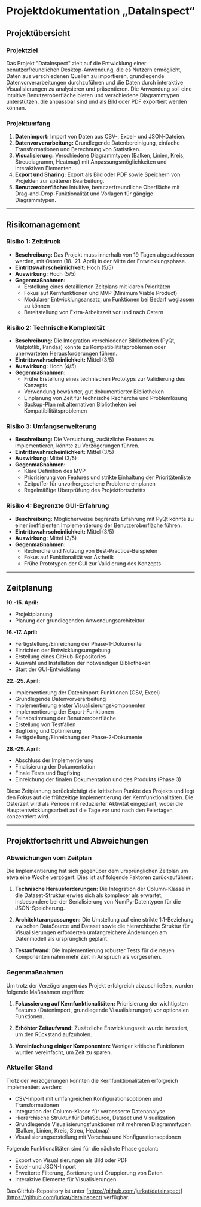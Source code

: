 # Projektdokumentation „DataInspect“

## Projektübersicht

### Projektziel
Das Projekt "DataInspect" zielt auf die Entwicklung einer benutzerfreundlichen Desktop-Anwendung, die es Nutzern ermöglicht, Daten aus verschiedenen Quellen zu importieren, grundlegende Datenvorverarbeitungen durchzuführen und die Daten durch interaktive Visualisierungen zu analysieren und präsentieren. Die Anwendung soll eine intuitive Benutzeroberfläche bieten und verschiedene Diagrammtypen unterstützen, die anpassbar sind und als Bild oder PDF exportiert werden können.

### Projektumfang
1. **Datenimport:** Import von Daten aus CSV-, Excel- und JSON-Dateien.
2. **Datenvorverarbeitung:** Grundlegende Datenbereinigung, einfache Transformationen und Berechnung von Statistiken.
3. **Visualisierung:** Verschiedene Diagrammtypen (Balken, Linien, Kreis, Streudiagramm, Heatmap) mit Anpassungsmöglichkeiten und interaktiven Elementen.
4. **Export und Sharing:** Export als Bild oder PDF sowie Speichern von Projekten zur späteren Bearbeitung.
5. **Benutzeroberfläche:** Intuitive, benutzerfreundliche Oberfläche mit Drag-and-Drop-Funktionalität und Vorlagen für gängige Diagrammtypen.

---

## Risikomanagement

### Risiko 1: Zeitdruck
- **Beschreibung:** Das Projekt muss innerhalb von 19 Tagen abgeschlossen werden, mit Ostern (18.-21. April) in der Mitte der Entwicklungsphase.
- **Eintrittswahrscheinlichkeit:** Hoch (5/5)
- **Auswirkung:** Hoch (5/5)
- **Gegenmaßnahmen:**
  - Erstellung eines detaillierten Zeitplans mit klaren Prioritäten
  - Fokus auf Kernfunktionen und MVP (Minimum Viable Product)
  - Modularer Entwicklungsansatz, um Funktionen bei Bedarf weglassen zu können
  - Bereitstellung von Extra-Arbeitszeit vor und nach Ostern

### Risiko 2: Technische Komplexität
- **Beschreibung:** Die Integration verschiedener Bibliotheken (PyQt, Matplotlib, Pandas) könnte zu Kompatibilitätsproblemen oder unerwarteten Herausforderungen führen.
- **Eintrittswahrscheinlichkeit:** Mittel (3/5)
- **Auswirkung:** Hoch (4/5)
- **Gegenmaßnahmen:**
  - Frühe Erstellung eines technischen Prototyps zur Validierung des Konzepts
  - Verwendung bewährter, gut dokumentierter Bibliotheken
  - Einplanung von Zeit für technische Recherche und Problemlösung
  - Backup-Plan mit alternativen Bibliotheken bei Kompatibilitätsproblemen

### Risiko 3: Umfangserweiterung
- **Beschreibung:** Die Versuchung, zusätzliche Features zu implementieren, könnte zu Verzögerungen führen.
- **Eintrittswahrscheinlichkeit:** Mittel (3/5)
- **Auswirkung:** Mittel (3/5)
- **Gegenmaßnahmen:**
  - Klare Definition des MVP
  - Priorisierung von Features und strikte Einhaltung der Prioritätenliste
  - Zeitpuffer für unvorhergesehene Probleme einplanen
  - Regelmäßige Überprüfung des Projektfortschritts

### Risiko 4: Begrenzte GUI-Erfahrung
- **Beschreibung:** Möglicherweise begrenzte Erfahrung mit PyQt könnte zu einer ineffizienten Implementierung der Benutzeroberfläche führen.
- **Eintrittswahrscheinlichkeit:** Mittel (3/5)
- **Auswirkung:** Mittel (3/5)
- **Gegenmaßnahmen:**
  - Recherche und Nutzung von Best-Practice-Beispielen
  - Fokus auf Funktionalität vor Ästhetik
  - Frühe Prototypen der GUI zur Validierung des Konzepts

---

## Zeitplanung

**10.-15. April:**
- Projektplanung
- Planung der grundlegenden Anwendungsarchitektur

**16.-17. April:**
- Fertigstellung/Einreichung der Phase-1-Dokumente
- Einrichten der Entwicklungsumgebung
- Erstellung eines GitHub-Repositories
- Auswahl und Installation der notwendigen Bibliotheken
- Start der GUI-Entwicklung

**22.-25. April:**
- Implementierung der Datenimport-Funktionen (CSV, Excel)
- Grundlegende Datenvorverarbeitung
- Implementierung erster Visualisierungskomponenten
- Implementierung der Export-Funktionen
- Feinabstimmung der Benutzeroberfläche
- Erstellung von Testfällen
- Bugfixing und Optimierung
- Fertigstellung/Einreichung der Phase-2-Dokumente

**28.-29. April:**
- Abschluss der Implementierung
- Finalisierung der Dokumentation
- Finale Tests und Bugfixing
- Einreichung der finalen Dokumentation und des Produkts (Phase 3)

Diese Zeitplanung berücksichtigt die kritischen Punkte des Projekts und legt den Fokus auf die frühzeitige Implementierung der Kernfunktionalitäten. Die Osterzeit wird als Periode mit reduzierter Aktivität eingeplant, wobei die Hauptentwicklungsarbeit auf die Tage vor und nach den Feiertagen konzentriert wird.

---

## Projektfortschritt und Abweichungen

### Abweichungen vom Zeitplan
Die Implementierung hat sich gegenüber dem ursprünglichen Zeitplan um etwa eine Woche verzögert. Dies ist auf folgende Faktoren zurückzuführen:

1. **Technische Herausforderungen:** Die Integration der Column-Klasse in die Dataset-Struktur erwies sich als komplexer als erwartet, insbesondere bei der Serialisierung von NumPy-Datentypen für die JSON-Speicherung.

2. **Architekturanpassungen:** Die Umstellung auf eine strikte 1:1-Beziehung zwischen DataSource und Dataset sowie die hierarchische Struktur für Visualisierungen erforderten umfangreichere Änderungen am Datenmodell als ursprünglich geplant.

3. **Testaufwand:** Die Implementierung robuster Tests für die neuen Komponenten nahm mehr Zeit in Anspruch als vorgesehen.

### Gegenmaßnahmen
Um trotz der Verzögerungen das Projekt erfolgreich abzuschließen, wurden folgende Maßnahmen ergriffen:

1. **Fokussierung auf Kernfunktionalitäten:** Priorisierung der wichtigsten Features (Datenimport, grundlegende Visualisierungen) vor optionalen Funktionen.

2. **Erhöhter Zeitaufwand:** Zusätzliche Entwicklungszeit wurde investiert, um den Rückstand aufzuholen.

3. **Vereinfachung einiger Komponenten:** Weniger kritische Funktionen wurden vereinfacht, um Zeit zu sparen.

### Aktueller Stand
Trotz der Verzögerungen konnten die Kernfunktionalitäten erfolgreich implementiert werden:

- CSV-Import mit umfangreichen Konfigurationsoptionen und Transformationen
- Integration der Column-Klasse für verbesserte Datenanalyse
- Hierarchische Struktur für DataSource, Dataset und Visualization
- Grundlegende Visualisierungsfunktionen mit mehreren Diagrammtypen (Balken, Linien, Kreis, Streu, Heatmap)
- Visualisierungserstellung mit Vorschau und Konfigurationsoptionen

Folgende Funktionalitäten sind für die nächste Phase geplant:

- Export von Visualisierungen als Bild oder PDF
- Excel- und JSON-Import
- Erweiterte Filterung, Sortierung und Gruppierung von Daten
- Interaktive Elemente für Visualisierungen

Das GitHub-Repository ist unter [https://github.com/jurkat/datainspect](https://github.com/jurkat/datainspect) verfügbar.